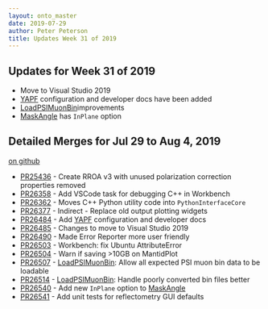 ```yaml
---
layout: onto_master
date: 2019-07-29
author: Peter Peterson
title: Updates Week 31 of 2019
---
```

Updates for Week 31 of 2019
---------------------------
* Move to Visual Studio 2019
* [YAPF](https://github.com/google/yapf) configuration and developer docs have been added
* [LoadPSIMuonBin](https://docs.mantidproject.org/nightly/algorithms/LoadPSIMuonBin-v1.html)improvements
* [MaskAngle](https://docs.mantidproject.org/nightly/algorithms/MaskAngle-v1.html) has `InPlane` option

Detailed Merges for Jul 29 to Aug 4, 2019
-----------------------------------------
[on github](https://github.com/mantidproject/mantid/pulls?q=is%3Apr+merged%3A2019-07-30..2019-08-04)

* [PR25436](https://github.com/mantidproject/mantid/pull/25436) - Create RROA v3 with unused polarization correction properties removed
* [PR26358](https://github.com/mantidproject/mantid/pull/26358) - Add VSCode task for debugging C++ in Workbench
* [PR26362](https://github.com/mantidproject/mantid/pull/26362) - Moves C++ Python utility code into `PythonInterfaceCore`
* [PR26377](https://github.com/mantidproject/mantid/pull/26377) - Indirect - Replace old output plotting widgets
* [PR26484](https://github.com/mantidproject/mantid/pull/26484) - Add [YAPF](https://github.com/google/yapf) configuration and developer docs
* [PR26485](https://github.com/mantidproject/mantid/pull/26485) - Changes to move to Visual Studio 2019
* [PR26490](https://github.com/mantidproject/mantid/pull/26490) - Made Error Reporter more user friendly
* [PR26503](https://github.com/mantidproject/mantid/pull/26503) - Workbench: fix Ubuntu AttributeError
* [PR26504](https://github.com/mantidproject/mantid/pull/26504) - Warn if saving >10GB on MantidPlot
* [PR26507](https://github.com/mantidproject/mantid/pull/26507) - [LoadPSIMuonBin](https://docs.mantidproject.org/nightly/algorithms/LoadPSIMuonBin-v1.html): Allow all expected PSI muon bin data to be loadable
* [PR26514](https://github.com/mantidproject/mantid/pull/26514) - [LoadPSIMuonBin](https://docs.mantidproject.org/nightly/algorithms/LoadPSIMuonBin-v1.html): Handle poorly converted bin files better
* [PR26540](https://github.com/mantidproject/mantid/pull/26540) - Add new `InPlane` option to [MaskAngle](https://docs.mantidproject.org/nightly/algorithms/MaskAngle-v1.html)
* [PR26541](https://github.com/mantidproject/mantid/pull/26541) - Add unit tests for reflectometry GUI defaults
